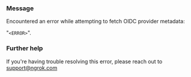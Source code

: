 
### Message
Encountered an error while attempting to fetch OIDC provider metadata:

"<code>&lt;ERROR&gt;</code>".

### Further help
If you're having trouble resolving this error, please reach out to [support@ngrok.com](mailto:support@ngrok.com?subject=Help%20with%20ERR_NGROK_5208)

